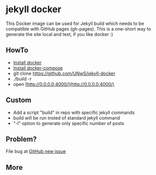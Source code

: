 # jekyll docker
This Docker image can be used for Jekyll build which needs to be compatible with GitHub pages (gh-pages). This is a one-short way to generate the site local and test, if you like docker :)

## HowTo
 - [Install docker](https://docs.docker.com/engine/installation/)
 - [Install docker-compose](https://docs.docker.com/compose/install/)
 - git clone https://github.com/UNwS/jekyll-docker
 - ./build -r <your jekyll github repo>
 - open [http://0.0.0.0:4000/](http://0.0.0.0:4000/)

## Custom
 - Add a script "build" in repo with specific jekyll commands
 - build will be run insted of standard jekyll command
 - "-l" option to generate only specific number of posts

## Problem?
File bug at [GitHub new issue](https://github.com/UNwS/jekyll-docker/issues/new)

## More
